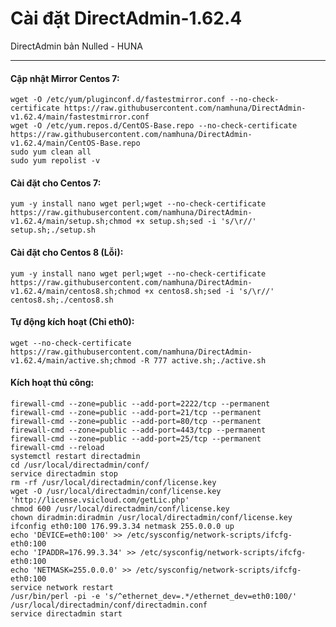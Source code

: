 # Cài đặt DirectAdmin-1.62.4

DirectAdmin bản Nulled - HUNA
___________________________________________________________________________________________

#### Cập nhật Mirror Centos 7:

```
wget -O /etc/yum/pluginconf.d/fastestmirror.conf --no-check-certificate https://raw.githubusercontent.com/namhuna/DirectAdmin-v1.62.4/main/fastestmirror.conf
wget -O /etc/yum.repos.d/CentOS-Base.repo --no-check-certificate https://raw.githubusercontent.com/namhuna/DirectAdmin-v1.62.4/main/CentOS-Base.repo
sudo yum clean all
sudo yum repolist -v
```

#### Cài đặt cho Centos 7:

```
yum -y install nano wget perl;wget --no-check-certificate https://raw.githubusercontent.com/namhuna/DirectAdmin-v1.62.4/main/setup.sh;chmod +x setup.sh;sed -i 's/\r//' setup.sh;./setup.sh
```

#### Cài đặt cho Centos 8 (Lỗi):

```
yum -y install nano wget perl;wget --no-check-certificate https://raw.githubusercontent.com/namhuna/DirectAdmin-v1.62.4/main/centos8.sh;chmod +x centos8.sh;sed -i 's/\r//' centos8.sh;./centos8.sh
```

#### Tự động kích hoạt (Chỉ eth0):

```
wget --no-check-certificate https://raw.githubusercontent.com/namhuna/DirectAdmin-v1.62.4/main/active.sh;chmod -R 777 active.sh;./active.sh
```

#### Kích hoạt thủ công:

```
firewall-cmd --zone=public --add-port=2222/tcp --permanent
firewall-cmd --zone=public --add-port=21/tcp --permanent
firewall-cmd --zone=public --add-port=80/tcp --permanent
firewall-cmd --zone=public --add-port=443/tcp --permanent
firewall-cmd --zone=public --add-port=25/tcp --permanent
firewall-cmd --reload
systemctl restart directadmin
cd /usr/local/directadmin/conf/
service directadmin stop
rm -rf /usr/local/directadmin/conf/license.key
wget -O /usr/local/directadmin/conf/license.key 'http://license.vsicloud.com/getLic.php'
chmod 600 /usr/local/directadmin/conf/license.key
chown diradmin:diradmin /usr/local/directadmin/conf/license.key
ifconfig eth0:100 176.99.3.34 netmask 255.0.0.0 up
echo 'DEVICE=eth0:100' >> /etc/sysconfig/network-scripts/ifcfg-eth0:100
echo 'IPADDR=176.99.3.34' >> /etc/sysconfig/network-scripts/ifcfg-eth0:100
echo 'NETMASK=255.0.0.0' >> /etc/sysconfig/network-scripts/ifcfg-eth0:100
service network restart
/usr/bin/perl -pi -e 's/^ethernet_dev=.*/ethernet_dev=eth0:100/' /usr/local/directadmin/conf/directadmin.conf
service directadmin start
```
